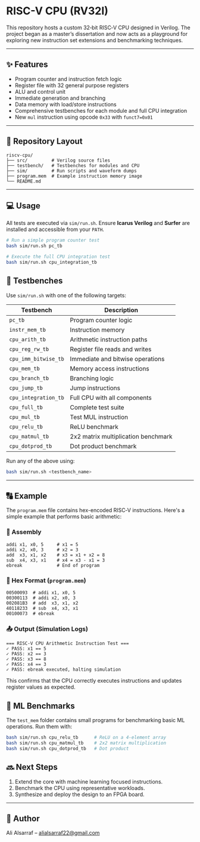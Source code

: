 # RISC-V CPU (RV32I)

This repository hosts a custom 32‑bit RISC‑V CPU designed in Verilog. The project began as a master’s dissertation and now acts as a playground for exploring new instruction set extensions and benchmarking techniques.

---

## ✨ Features

- Program counter and instruction fetch logic
- Register file with 32 general purpose registers
- ALU and control unit
- Immediate generation and branching
- Data memory with load/store instructions
- Comprehensive testbenches for each module and full CPU integration
- New `mul` instruction using opcode `0x33` with `funct7=0x01`

---

## 📁 Repository Layout

```
riscv-cpu/
├── src/         # Verilog source files
├── testbench/   # Testbenches for modules and CPU
├── sim/         # Run scripts and waveform dumps
├── program.mem  # Example instruction memory image
└── README.md
```

---

## 💻 Usage

All tests are executed via `sim/run.sh`. Ensure **Icarus Verilog** and **Surfer** are installed and accessible from your `PATH`.

```bash
# Run a simple program counter test
bash sim/run.sh pc_tb

# Execute the full CPU integration test
bash sim/run.sh cpu_integration_tb
```

## 🧪 Testbenches

Use `sim/run.sh` with one of the following targets:

| Testbench           | Description                          |
|---------------------|--------------------------------------|
| `pc_tb`             | Program counter logic                |
| `instr_mem_tb`      | Instruction memory                   |
| `cpu_arith_tb`      | Arithmetic instruction paths         |
| `cpu_reg_rw_tb`     | Register file reads and writes       |
| `cpu_imm_bitwise_tb`| Immediate and bitwise operations     |
| `cpu_mem_tb`        | Memory access instructions           |
| `cpu_branch_tb`     | Branching logic                      |
| `cpu_jump_tb`       | Jump instructions                    |
| `cpu_integration_tb`| Full CPU with all components         |
| `cpu_full_tb`       | Complete test suite                  |
| `cpu_mul_tb`        | Test MUL instruction                 |
| `cpu_relu_tb`       | ReLU benchmark                       |
| `cpu_matmul_tb`     | 2x2 matrix multiplication benchmark  |
| `cpu_dotprod_tb`    | Dot product benchmark                |

Run any of the above using:

```bash
bash sim/run.sh <testbench_name>
```

---

## 🔠 Example

The `program.mem` file contains hex-encoded RISC‑V instructions. Here's a simple example that performs basic arithmetic:

### 🧾 Assembly

```assembly
addi x1, x0, 5     # x1 = 5
addi x2, x0, 3     # x2 = 3
add  x3, x1, x2    # x3 = x1 + x2 = 8
sub  x4, x3, x1    # x4 = x3 - x1 = 3
ebreak             # End of program
```

### 💾 Hex Format (`program.mem`)

```text
00500093  # addi x1, x0, 5
00300113  # addi x2, x0, 3
002081B3  # add  x3, x1, x2
40118233  # sub  x4, x3, x1
00100073  # ebreak
```

### 📤 Output (Simulation Logs)

```text
=== RISC-V CPU Arithmetic Instruction Test ===
✓ PASS: x1 == 5
✓ PASS: x2 == 3
✓ PASS: x3 == 8
✓ PASS: x4 == 3
✓ PASS: ebreak executed, halting simulation
```

This confirms that the CPU correctly executes instructions and updates register values as expected.

## 🏁 ML Benchmarks

The `test_mem` folder contains small programs for benchmarking basic ML operations. Run them with:

```bash
bash sim/run.sh cpu_relu_tb      # ReLU on a 4-element array
bash sim/run.sh cpu_matmul_tb    # 2x2 matrix multiplication
bash sim/run.sh cpu_dotprod_tb   # Dot product
```

## 🔜 Next Steps

1. Extend the core with machine learning focused instructions.
2. Benchmark the CPU using representative workloads.
3. Synthesize and deploy the design to an FPGA board.

---

## 💌 Author

Ali Alsarraf – [alialsarraf22@gmail.com](mailto:alialsarraf22@gmail.com)
